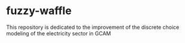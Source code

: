 # fuzzy-waffle
This repository is dedicated to the improvement of the discrete choice modeling of the electricity sector in GCAM
